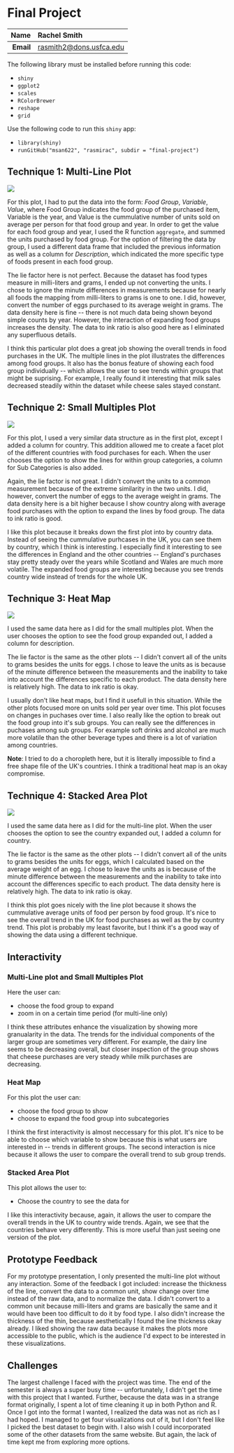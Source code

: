 Final Project 
==============================

| **Name**  | Rachel Smith |
|----------:|:-------------|
| **Email** | rasmith2@dons.usfca.edu |


The following library must be installed before running this code: 

- `shiny`
- `ggplot2`
- `scales`
- `RColorBrewer`
- `reshape`
- `grid`

Use the following code to run this `shiny` app:

- `library(shiny)`
- `runGitHub("msan622", "rasmirac", subdir = "final-project")`


## Technique 1: Multi-Line Plot ##

![](multi-line.png)

For this plot, I had to put the data into the form: *Food Group*, *Variable*, *Value*, where Food Group indicates the food group of the purchased item, Variable is the year, and Value is the cummulative number of units sold on average per person for that food group and year. In order to get the value for each food group and year, I used the R function `aggregate`, and summed the units purchased by food group.  For the option of filtering the data by group, I used a different data frame that included the previous information as well as a column for *Description*, which indicated the more specific type of foods present in each food group. 

The lie factor here is not perfect. Because the dataset has food types measure in milli-liters and grams, I ended up not converting the units. I chose to ignore the minute differences in measurements because for nearly all foods the mapping from milli-liters to grams is one to one. I did, however, convert the number of eggs purchased to its average weight in grams. The data density here is fine -- there is not much data being shown beyond simple counts by year. However, the interaction of expanding food groups increases the density. The data to ink ratio is also good here as I eliminated any superfluous details. 

I think this particular plot does a great job showing the overall trends in food purchases in the UK. The multiple lines in the plot illustrates the differences among food groups. It also has the bonus feature of showing each food group individually -- which allows the user to see trends within groups that might be suprising. For example, I really found it interesting that milk sales decreased steadily within the dataset while cheese sales stayed constant. 

## Technique 2: Small Multiples Plot ##

![](small-multiples.png)


For this plot, I used a very similar data structure as in the first plot, except I added a column for country. This addition allowed me to create a facet plot of the different countries with food purchases for each. When the user chooses the option to show the lines for within group categories, a column for Sub Categories is also added. 

Again, the lie factor is not great. I didn't convert the units to a common measurement because of the extreme similarity in the two units. I did, however, convert the number of eggs to the average weight in grams. The data density here is a bit higher because I show country along with average food purchases with the option to expand the lines by food group. The data to ink ratio is good. 

I like this plot because it breaks down the first plot into by country data. Instead of seeing the cummulative purhcases in the UK, you can see them by country, which I think is interesting. I especially find it interesting to see the differences in England and the other countries -- England's purchases stay pretty steady over the years while Scotland and Wales are much more volatile. The expanded food groups are interesting because you see trends country wide instead of trends for the whole UK. 

## Technique 3: Heat Map ##

![](heat-map.png)

I used the same data here as I did for the small multiples plot. When the user chooses the option to see the food group expanded out, I added a column for description. 

The lie factor is the same as the other plots -- I didn't convert all of the units to grams besides the units for eggs. I chose to leave the units as is because of the minute difference between the measurements and the inability to take into account the differences specific to each product. The data density here is relatively high. The data to ink ratio is okay. 

I usually don't like heat maps, but I find it usefull in this situation. While the other plots focused more on units sold per year over time. This plot focuses on changes in puchases over time. I also really like the option to break out the 
food group into it's sub groups. You can really see the differences in puchases among sub groups. For example soft drinks and alcohol are much more volatile than the other beverage types and there is a lot of variation among countries.

**Note**: I tried to do a choropleth here, but it is literally impossible to find a free shape file of the UK's countries. I think a traditional heat map is an okay compromise. 

## Technique 4: Stacked Area Plot ##

![](stacked.png)

I used the same data here as I did for the multi-line plot. When the user chooses the option to see the country expanded out, I added a column for country.  

The lie factor is the same as the other plots -- I didn't convert all of the units to grams besides the units for eggs, which I calculated based on the average weight of an egg. I chose to leave the units as is because of the minute difference between the measurements and the inability to take into account the differences specific to each product. The data density here is relatively high. The data to ink ratio is okay. 

I think this plot goes nicely with the line plot because it shows the cummulative average units of food per person by food group. It's nice to see the overall trend in the UK for food purchases as well as the by country trend. This plot is probably my least favorite, but I think it's a good way of showing the data using a different technique. 


## Interactivity

### Multi-Line plot and Small Multiples Plot

Here the user can: 

- choose the food group to expand
- zoom in on a certain time period (for multi-line only)

I think these attributes enhance the visualization by showing more granualarity in the data. The trends for the individual components of the larger group are sometimes very different. For example, the dairy line seems to be decreasing overall, but closer inspection of the group shows that cheese purchases are very steady while milk purchases are decreasing. 

### Heat Map

For this plot the user can: 

- choose the food group to show
- choose to expand the food group into subcategories

I think the first interactivity is almost neccessary for this plot. It's nice to be able to choose which variable to show because this is what users are interested in -- trends in different groups. The second interaction is nice because it allows the user to compare the overall trend to sub group trends. 

### Stacked Area Plot 

This plot allows the user to: 

- Choose the country to see the data for

I like this interactivity because, again, it allows the user to compare the overall trends in the UK to country wide trends. Again, we see that the countries behave very differently. This is more useful than just seeing one version of the plot. 

## Prototype Feedback

For my prototype presentation, I only presented the multi-line plot without any interaction. Some of the feedback I got included: increase the thickness of the line, convert the data to a common unit, show change over time instead of the raw data, and to normalize the data. I didn't convert to a common unit because milli-liters and grams are basically the same and it would have been too difficult to do it by food type. I also didn't increase the thickness of the thin, because aesthetically I found the line thickness okay already. I liked showing the raw data because it makes the plots more accessible to the public, which is the audience I'd expect to be interested in these visualizations. 

## Challenges

The largest challenge I faced with the project was time. The end of the semester is always a super busy time -- unfortunately, I didn't get the time with this project that I wanted. Further, because the data was in a strange format originally, I spent a lot of time cleaning it up in both Python and R. Once I got into the format I wanted, I realized the data was not as rich as I had hoped. I managed to get four visualizations out of it, but I don't feel like I picked the best dataset to begin with. I also wish I could incorporated some of the other datasets from the same website. But again, the lack of time kept me from exploring more options. 